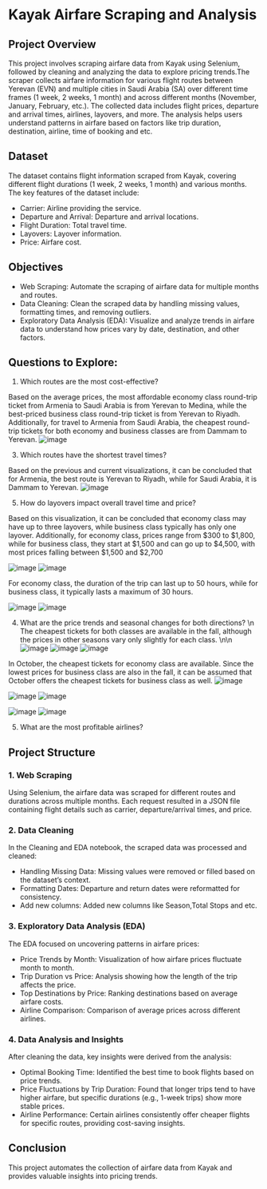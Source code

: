 # Kayak Airfare Scraping and Analysis

## Project Overview

This project involves scraping airfare data from Kayak using Selenium, followed by cleaning and analyzing the data to explore pricing trends.The scraper collects airfare information for various flight routes between Yerevan (EVN) and multiple cities in Saudi Arabia (SA) over different time frames (1 week, 2 weeks, 1 month) and across different months (November, January, February, etc.). The collected data includes flight prices, departure and arrival times, airlines, layovers, and more. The analysis helps users understand patterns in airfare based on factors like trip duration, destination, airline, time of booking and etc.

## Dataset

The dataset contains flight information scraped from Kayak, covering different flight durations (1 week, 2 weeks, 1 month) and various months. The key features of the dataset include:

* Carrier: Airline providing the service.
* Departure and Arrival: Departure and arrival locations.
* Flight Duration: Total travel time.
* Layovers: Layover information.
* Price: Airfare cost.

## Objectives

* Web Scraping: Automate the scraping of airfare data for multiple months and routes.
* Data Cleaning: Clean the scraped data by handling missing values, formatting times, and removing outliers.
* Exploratory Data Analysis (EDA): Visualize and analyze trends in airfare data to understand how prices vary by date, destination, and other factors.

## Questions to Explore:

1. Which routes are the most cost-effective?

Based on the average prices, the most affordable economy class round-trip ticket from Armenia to Saudi Arabia is from Yerevan to Medina, while the best-priced business class round-trip ticket is from Yerevan to Riyadh. Additionally, for travel to Armenia from Saudi Arabia, the cheapest round-trip tickets for both economy and business classes are from Dammam to Yerevan.
![image](https://github.com/user-attachments/assets/342b1f38-31b8-41a2-9248-bb3255891257)

3. Which routes have the shortest travel times?

Based on the previous and current visualizations, it can be concluded that for Armenia, the best route is Yerevan to Riyadh, while for Saudi Arabia, it is Dammam to Yerevan.
![image](https://github.com/user-attachments/assets/fb134788-97a4-431e-84ad-493fa283b8a4)

5. How do layovers impact overall travel time and price?

Based on this visualization, it can be concluded that economy class may have up to three layovers, while business class typically has only one layover. Additionally, for economy class, prices range from $300 to $1,800, while for business class, they start at $1,500 and can go up to $4,500, with most prices falling between $1,500 and $2,700 

![image](https://github.com/user-attachments/assets/6f523703-34b0-4c73-8b22-af0cb49d8483)
![image](https://github.com/user-attachments/assets/0d6debcc-2497-45ed-861a-8f57aa81d994)

For economy class, the duration of the trip can last up to 50 hours, while for business class, it typically lasts a maximum of 30 hours.

![image](https://github.com/user-attachments/assets/00dc7cae-1d02-4b3f-9eea-45e1b8d0b857)
![image](https://github.com/user-attachments/assets/63e6368b-8979-4990-a6e7-d98b58549dce)



4. What are the price trends and seasonal changes for both directions?
\n
The cheapest tickets for both classes are available in the fall, although the prices in other seasons vary only slightly for each class.
\n\n
![image](https://github.com/user-attachments/assets/520c6802-a1a3-4409-9066-d40a7e4960d2)
![image](https://github.com/user-attachments/assets/94b17ae2-de30-4db2-a45c-da04e1d93611)
![image](https://github.com/user-attachments/assets/0a51a694-fd11-4b0d-ab2f-1591f789f34d)



In October, the cheapest tickets for economy class are available. Since the lowest prices for business class are also in the fall, it can be assumed that October offers the cheapest tickets for business class as well.
![image](https://github.com/user-attachments/assets/e91526b3-4853-4d4a-9f90-00014f085fd8)



![image](https://github.com/user-attachments/assets/61491f16-71d3-458b-a66a-59b451c9b917)
![image](https://github.com/user-attachments/assets/4c01aab9-2170-4967-b6e1-7df205aae748)


![image](https://github.com/user-attachments/assets/7f6d92a8-5475-4af8-a79a-fd2dcddb30eb)
![image](https://github.com/user-attachments/assets/bc723fdb-6391-4860-9972-36debf113316)


5. What are the most profitable airlines?

## Project Structure

### 1. Web Scraping

Using Selenium, the airfare data was scraped for different routes and durations across multiple months. Each request resulted in a JSON file containing flight details such as carrier, departure/arrival times, and price.

### 2. Data Cleaning

In the Cleaning and EDA notebook, the scraped data was processed and cleaned:

* Handling Missing Data: Missing values were removed or filled based on the dataset’s context.
* Formatting Dates: Departure and return dates were reformatted for consistency.
* Add new columns: Added new columns like Season,Total Stops and etc.

### 3. Exploratory Data Analysis (EDA)

The EDA focused on uncovering patterns in airfare prices:

* Price Trends by Month: Visualization of how airfare prices fluctuate month to month.
* Trip Duration vs Price: Analysis showing how the length of the trip affects the price.
* Top Destinations by Price: Ranking destinations based on average airfare costs.
* Airline Comparison: Comparison of average prices across different airlines.

### 4. Data Analysis and Insights

After cleaning the data, key insights were derived from the analysis:

* Optimal Booking Time: Identified the best time to book flights based on price trends.
* Price Fluctuations by Trip Duration: Found that longer trips tend to have higher airfare, but specific durations (e.g., 1-week trips) show more stable prices.
* Airline Performance: Certain airlines consistently offer cheaper flights for specific routes, providing cost-saving insights.

## Conclusion

This project automates the collection of airfare data from Kayak and provides valuable insights into pricing trends.
